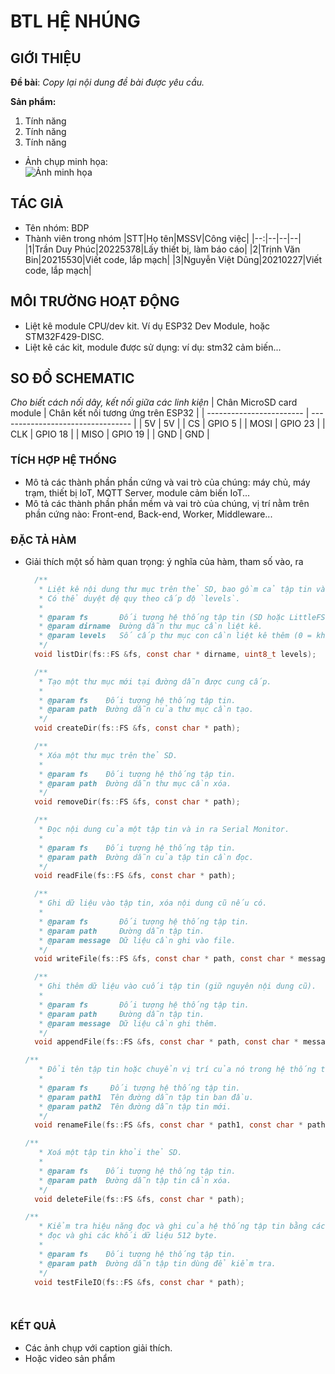 # BTL HỆ NHÚNG

## GIỚI THIỆU

__Đề bài__: _Copy lại nội dung đề bài được yêu cầu._

__Sản phẩm:__
1. Tính năng
2. Tính năng
3. Tính năng
- Ảnh chụp minh họa:\
  ![Ảnh minh họa](https://soict.hust.edu.vn/wp-content/uploads/logo-soict-hust-1-1024x416.png)

## TÁC GIẢ

- Tên nhóm: BDP
- Thành viên trong nhóm
  |STT|Họ tên|MSSV|Công việc|
  |--:|--|--|--|
  |1|Trần Duy Phúc|20225378|Lấy thiết bị, làm báo cáo|
  |2|Trịnh Văn Bin|20215530|Viết code, lắp mạch|
  |3|Nguyễn Việt Dũng|20210227|Viết code, lắp mạch|
## MÔI TRƯỜNG HOẠT ĐỘNG

- Liệt kê module CPU/dev kit. Ví dụ ESP32 Dev Module, hoặc STM32F429-DISC.
- Liệt kê các kit, module được sử dụng: ví dụ: stm32 cảm biến...

## SO ĐỒ SCHEMATIC

_Cho biết cách nối dây, kết nối giữa các linh kiện_ 
| Chân MicroSD card module | Chân kết nối tương ứng trên ESP32 |
| ------------------------ | --------------------------------- |
| 5V                       | 5V                                |
| CS                       | GPIO 5                            |
| MOSI                     | GPIO 23                           |
| CLK                      | GPIO 18                           |
| MISO                     | GPIO 19                           |
| GND                      | GND                               |


### TÍCH HỢP HỆ THỐNG

- Mô tả các thành phần phần cứng và vai trò của chúng: máy chủ, máy trạm, thiết bị IoT, MQTT Server, module cảm biến IoT...
- Mô tả các thành phần phần mềm và vai trò của chúng, vị trí nằm trên phần cứng nào: Front-end, Back-end, Worker, Middleware...

### ĐẶC TẢ HÀM

- Giải thích một số hàm quan trọng: ý nghĩa của hàm, tham số vào, ra

  ```C
    /**
     * Liệt kê nội dung thư mục trên thẻ SD, bao gồm cả tập tin và thư mục con.
     * Có thể duyệt đệ quy theo cấp độ `levels`.
     * 
     * @param fs       Đối tượng hệ thống tập tin (SD hoặc LittleFS).
     * @param dirname  Đường dẫn thư mục cần liệt kê.
     * @param levels   Số cấp thư mục con cần liệt kê thêm (0 = không đệ quy).
     */
    void listDir(fs::FS &fs, const char * dirname, uint8_t levels);

    /**
     * Tạo một thư mục mới tại đường dẫn được cung cấp.
     * 
     * @param fs    Đối tượng hệ thống tập tin.
     * @param path  Đường dẫn của thư mục cần tạo.
     */
    void createDir(fs::FS &fs, const char * path);

    /**
     * Xóa một thư mục trên thẻ SD.
     * 
     * @param fs    Đối tượng hệ thống tập tin.
     * @param path  Đường dẫn thư mục cần xóa.
     */
    void removeDir(fs::FS &fs, const char * path);

    /**
     * Đọc nội dung của một tập tin và in ra Serial Monitor.
     * 
     * @param fs    Đối tượng hệ thống tập tin.
     * @param path  Đường dẫn của tập tin cần đọc.
     */
    void readFile(fs::FS &fs, const char * path);

    /**
     * Ghi dữ liệu vào tập tin, xóa nội dung cũ nếu có.
     * 
     * @param fs       Đối tượng hệ thống tập tin.
     * @param path     Đường dẫn tập tin.
     * @param message  Dữ liệu cần ghi vào file.
     */
    void writeFile(fs::FS &fs, const char * path, const char * message);

    /**
     * Ghi thêm dữ liệu vào cuối tập tin (giữ nguyên nội dung cũ).
     * 
     * @param fs       Đối tượng hệ thống tập tin.
     * @param path     Đường dẫn tập tin.
     * @param message  Dữ liệu cần ghi thêm.
     */
    void appendFile(fs::FS &fs, const char * path, const char * message);
  
  /**
     * Đổi tên tập tin hoặc chuyển vị trí của nó trong hệ thống tập tin.
     * 
     * @param fs     Đối tượng hệ thống tập tin.
     * @param path1  Tên đường dẫn tập tin ban đầu.
     * @param path2  Tên đường dẫn tập tin mới.
     */
    void renameFile(fs::FS &fs, const char * path1, const char * path2);

  /**
     * Xoá một tập tin khỏi thẻ SD.
     * 
     * @param fs    Đối tượng hệ thống tập tin.
     * @param path  Đường dẫn tập tin cần xóa.
     */
    void deleteFile(fs::FS &fs, const char * path);

  /**
     * Kiểm tra hiệu năng đọc và ghi của hệ thống tập tin bằng cách 
     * đọc và ghi các khối dữ liệu 512 byte.
     * 
     * @param fs    Đối tượng hệ thống tập tin.
     * @param path  Đường dẫn tập tin dùng để kiểm tra.
     */
    void testFileIO(fs::FS &fs, const char * path);

 
  ```
  
### KẾT QUẢ

- Các ảnh chụp với caption giải thích.
- Hoặc video sản phẩm
